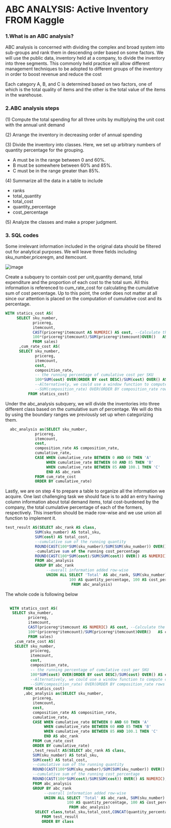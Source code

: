 ABC ANALYSIS: Active Inventory FROM Kaggle 
===========================================

### 1.What is an ABC analysis?

ABC analysis is concerned with dividing the complex and broad system into sub-groups and rank them in descending order based on some factors.  We will use the public data, inventory held at a company, to divide the inventory into three segments. This commonly held practice will allow different management techniques to be adopted to different 
groups of the inventory in order to boost revenue and reduce the cost 

Each category A, B, and C is determined based on two factors, one of which is the total quality of items and the other is the total value of the items in the warehouse. 

### 2.ABC analysis steps

(1) Compute the total spending for all three units by multiplying 
     the unit cost with the annual unit demand

(2) Arrange the inventory in decreasing order of annual spending

(3) Divide the inventory into classes. Here, we set up  arbitrary numbers 
   of quantity percentage for the grouping. 

  -  A must be in the range between 0 and 60%.
  -  B must be somewhere between 60% and 85%.
   - C must be in the range greater than 85%.

(4) Summarize all the data in a table to include    
   - ranks
   - total_quantity
   - total_cost
   - quantity_percentage
   - cost_percentage 

(5) Analyze the classes and make a proper judgment.

### 3. SQL codes 



Some irrelevant information included in the original data should be filtered out for analytical purposes. We will leave three fields including  sku_number,priceregm, and itemcount.

![image](https://user-images.githubusercontent.com/53164959/63311281-8a74b500-c338-11e9-9720-9ddb7048ee23.png)


Create a subquery to contain cost per unit,quantity demand, total expenditure and the proportion of each cost to the total sum.  All this information is referenced to cum_rate_cost for calculating the cumulative sum of cost percentage. Up to this point, the order does not matter at all since our attention is placed on the computation of cumulative cost and its percentage. 

```sql
WITH statics_cost AS(
     SELECT sku_number,
            pricereg,
            itemcount,
            CAST(pricereg*itemcount AS NUMERIC) AS cost, --Calculate the additive cost per SKU
            100*(pricereg*itemcount)/SUM(pricereg*itemcount)OVER()   AS composition_rate 
            FROM sales)
      ,cum_rate_cost AS(
      SELECT sku_number,
             pricereg,
             itemcount,
             cost,
             composition_rate,
             -- the running percentage of cumulative cost per SKU
             100*SUM(cost) OVER(ORDER BY cost DESC)/SUM(cost) OVER() AS cumulative_rate, 
             --Alternatively, we could use a window function to compute cmulative_rate
             --SUM(composition_rate) OVER(ORDER BY composition_rate rows BETWEEN UNBOUNDED PRECEDING AND CURRENT ROW) AS cumulative_rate
          FROM statics_cost)

```
Under the abc_analysis subquery, we will divide the inventories into three different class based on the cumulative sum of percentage. 
We will do this by using the boundary ranges we previously set up when categorizing them. 
             
             
 ```sql            
   abc_analysis as(SELECT sku_number,
              pricereg,
              itemcount,
              cost,
              composition_rate AS composition_rate,
              cumulative_rate,
              CASE WHEN cumulative_rate BETWEEN 0 AND 60 THEN 'A'
                   WHEN cumulative_rate BETWEEN 60 AND 85 THEN 'B'
                   WHEN cumulative_rate BETWEEN 85 AND 100.1 THEN 'C'
                   END AS abc_rank
              FROM cum_rate_cost 
              ORDER BY cumulative_rate)
```  
 
Lastly, we are on step 4 to prepare a table to organize all the information we acquire.  One last challenging task we should face is to add an entry having column information about total demand items, total cost-burdened by the company, the total cumulative percentage of each of the formers, respectively.  This insertion should be made row-wise and we use union all function to implement it.
    
 ```sql             
 test_result AS(SELECT abc_rank AS class,
              SUM(sku_number) AS total_sku,
              SUM(cost) AS total_cost,
              --cumulative sum of the running quantity
              ROUND(CAST(100*SUM(sku_number)/SUM(SUM(sku_number)) OVER() AS NUMERIC),0)  AS quantity_percentage,
              -cumulative sum of the running cost_percentage
              ROUND(CAST(100*SUM(cost)/SUM(SUM(cost)) OVER() AS NUMERIC),0) AS cost_percentage
              FROM abc_analysis 
              GROUP BY abc_rank
                   --overall information added row-wise
                   UNION ALL SELECT 'Total' AS abc_rank, SUM(sku_number) AS total_sku,SUM(cost) AS total_cost,
                             100 AS quantity_percentage, 100 AS cost_percentage
                              FROM abc_analysis)
  ```               
  The whole code is following below 
  
  ```sql
                   
    WITH statics_cost AS(
     SELECT sku_number,
            pricereg,
            itemcount,
            CAST(pricereg*itemcount AS NUMERIC) AS cost, --Calculate the additive cost per SKU
            100*(pricereg*itemcount)/SUM(pricereg*itemcount)OVER()   AS composition_rate 
            FROM sales)
      ,cum_rate_cost AS(
      SELECT sku_number,
             pricereg,
             itemcount,
             cost,
             composition_rate,
             -- the running percentage of cumulative cost per SKU
             100*SUM(cost) OVER(ORDER BY cost DESC)/SUM(cost) OVER() AS cumulative_rate
             --Alternatively, we could use a window function to compute cmulative_rate
             --SUM(composition_rate) OVER(ORDER BY composition_rate rows BETWEEN UNBOUNDED PRECEDING AND CURRENT ROW) AS cumulative_rate
          FROM statics_cost)
          ,abc_analysis as(SELECT sku_number,
              pricereg,
              itemcount,
              cost,
              composition_rate AS composition_rate,
              cumulative_rate,
              CASE WHEN cumulative_rate BETWEEN 0 AND 60 THEN 'A'
                   WHEN cumulative_rate BETWEEN 60 AND 85 THEN 'B'
                   WHEN cumulative_rate BETWEEN 85 AND 100.1 THEN 'C'
                   END AS abc_rank
              FROM cum_rate_cost 
              ORDER BY cumulative_rate)
              ,test_result AS(SELECT abc_rank AS class,
              SUM(sku_number) AS total_sku,
              SUM(cost) AS total_cost,
              --cumulative sum of the running quantity
              ROUND(CAST(100*SUM(sku_number)/SUM(SUM(sku_number)) OVER() AS NUMERIC),0)  AS quantity_percentage,
              --cumulative sum of the running cost_percentage
              ROUND(CAST(100*SUM(cost)/SUM(SUM(cost)) OVER() AS NUMERIC),0) AS cost_percentage
              FROM abc_analysis 
              GROUP BY abc_rank
                   --overall information added row-wise
                   UNION ALL SELECT 'Total' AS abc_rank, SUM(sku_number) AS total_sku,SUM(cost) AS total_cost,
                             100 AS quantity_percentage, 100 AS cost_percentage
                              FROM abc_analysis)
               SELECT class,total_sku,total_cost,CONCAT(quantity_percentage||'%') AS quantity_percentage,CONCAT(cost_percentage||'%') AS                       cost_percentage
                  FROM test_result
                  ORDER BY class
                  
```
